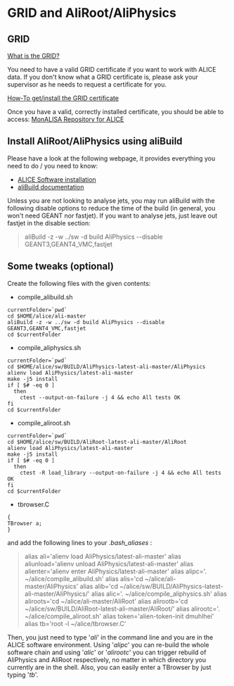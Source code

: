 # GRID and AliRoot/AliPhysics

## GRID

[What is the GRID?](http://wlcg.web.cern.ch/)

You need to have a valid GRID certificate if you want to work with ALICE data.
If you don't know what a GRID certificate is, please ask your supervisor as he needs to request a certificate for you.

[How-To get/install the GRID certificate](https://dberzano.github.io/alice/alien-certificate/)

Once you have a valid, correctly installed certificate, you should be able to access: [MonALISA Repository for ALICE](http://alimonitor.cern.ch/map.jsp)

## Install AliRoot/AliPhysics using aliBuild

Please have a look at the following webpage, it provides everything you need to do / you need to know:

* [ALICE Software installation](https://dberzano.github.io/alice/install-aliroot/)
* [aliBuild documentation](http://alisw.github.io/alibuild/tutorial.html)

Unless you are not looking to analyse jets, you may run aliBuild with the following disable options to reduce the time of the build (in general, you won't need GEANT nor fastjet). If you want to analyse jets, just leave out fastjet in the disable section:

> aliBuild -z -w ../sw -d build AliPhysics --disable GEANT3,GEANT4_VMC,fastjet

## Some tweaks (optional)

Create the following files with the given contents:

* compile\_alibuild.sh

```
currentFolder=`pwd`
cd $HOME/alice/ali-master
aliBuild -z -w ../sw -d build AliPhysics --disable GEANT3,GEANT4_VMC,fastjet
cd $currentFolder
```

* compile\_aliphysics.sh

```
currentFolder=`pwd`
cd $HOME/alice/sw/BUILD/AliPhysics-latest-ali-master/AliPhysics
alienv load AliPhysics/latest-ali-master
make -j5 install
if [ $# -eq 0 ]
  then
    ctest --output-on-failure -j 4 && echo All tests OK
fi
cd $currentFolder
```

* compile\_aliroot.sh

```
currentFolder=`pwd`
cd $HOME/alice/sw/BUILD/AliRoot-latest-ali-master/AliRoot
alienv load AliPhysics/latest-ali-master
make -j5 install
if [ $# -eq 0 ]
  then
    ctest -R load_library --output-on-failure -j 4 && echo All tests OK
fi
cd $currentFolder
```

* tbrowser.C

```
{
TBrowser a;
}
```

and add the following lines to your _.bash\_aliases_ :

> alias ali='alienv load AliPhysics/latest-ali-master'
> alias aliunload='alienv unload AliPhysics/latest-ali-master'
> alias alienter='alienv enter AliPhysics/latest-ali-master'
> alias alipc='. ~/alice/compile_alibuild.sh'
> alias alis='cd ~/alice/ali-master/AliPhysics'
> alias alib='cd ~/alice/sw/BUILD/AliPhysics-latest-ali-master/AliPhysics/'
> alias alic='. ~/alice/compile_aliphysics.sh'
> alias aliroots='cd ~/alice/ali-master/AliRoot'
> alias alirootb='cd ~/alice/sw/BUILD/AliRoot-latest-ali-master/AliRoot/'
> alias alirootc='. ~/alice/compile_aliroot.sh'
> alias token='alien-token-init dmuhlhei'
> alias tb='root -l ~/alice/tbrowser.C'

Then, you just need to type '_ali_' in the command line and you are in the ALICE software environment. 
Using '_alipc_' you can re-build the whole software chain and using '_alic_' or '_alirootc_' you can trigger rebuild of AliPhysics and AliRoot respectively, no matter in which directory you currently are in the shell.
Also, you can easily enter a TBrowser by just typing '_tb_'.
